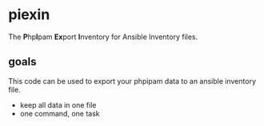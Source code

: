 # piexin

The **P**hp**I**pam **Ex**port **I**nventory for Ansible Inventory files.

## goals

This code can be used to export your phpipam data to an ansible inventory file.

- keep all data in one file
- one command, one task  
